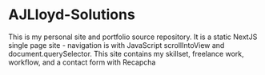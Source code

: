 # AJLloyd-Solutions

This is my personal site and portfolio source repository. 
It is a static NextJS single page site - navigation is with JavaScript scrollIntoView and document.querySelector.
This site contains my skillset, freelance work, workflow, and a contact form with Recapcha